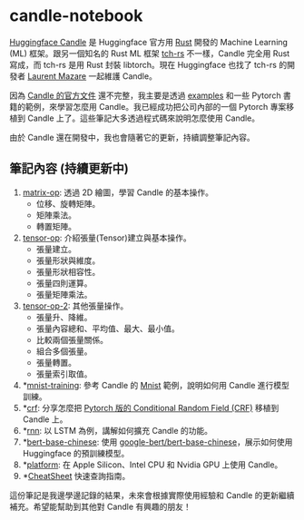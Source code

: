 # candle-notebook

[Huggingface Candle](https://github.com/huggingface/candle) 是 Huggingface 官方用 [Rust](https://www.rust-lang.org/zh-TW/) 開發的 Machine Learning (ML) 框架。跟另一個知名的 Rust ML 框架 [tch-rs](https://github.com/LaurentMazare/tch-rs) 不一樣，Candle 完全用 Rust 寫成，而 tch-rs 是用 Rust 封裝 libtorch。現在 Huggingface 也找了 tch-rs 的開發者 [Laurent Mazare](https://github.com/LaurentMazare) 一起維護 Candle。

因為 [Candle 的官方文件](https://huggingface.github.io/candle/index.html) 還不完整，我主要是透過 [examples](https://github.com/huggingface/candle/tree/main/candle-examples) 和一些 Pytorch 書籍的範例，來學習怎麼用 Candle。我已經成功把公司內部的一個 Pytorch 專案移植到 Candle 上了。這些筆記大多透過程式碼來說明怎麼使用 Candle。

由於 Candle 還在開發中，我也會隨著它的更新，持續調整筆記內容。

## 筆記內容 (持續更新中)

1. [matrix-op](examples/matrix-op/README.md): 透過 2D 繪圖，學習 Candle 的基本操作。
    * 位移、旋轉矩陣。
    * 矩陣乘法。
    * 轉置矩陣。
1. [tensor-op](examples/tensor-op/README.md): 介紹張量(Tensor)建立與基本操作。
    * 張量建立。
    * 張量形狀與維度。
    * 張量形狀相容性。
    * 張量四則運算。
    * 張量矩陣乘法。
1. [tensor-op-2](examples/tensor-op-2/README.md): 其他張量操作。
    * 張量升、降維。
    * 張量內容總和、平均值、最大、最小值。
    * 比較兩個張量關係。
    * 組合多個張量。
    * 張量轉置。
    * 張量索引取值。
1. *[mnist-training](examples/mnist-training/README.md): 參考 Candle 的 [Mnist](https://github.com/huggingface/candle/blob/main/candle-examples/examples/mnist-training/main.rs) 範例，說明如何用 Candle 進行模型訓練。
1. *[crf](examples/crf/README.md): 分享怎麼把 [Pytorch 版的 Conditional Random Field (CRF)](https://github.com/kmkurn/pytorch-crf) 移植到 Candle 上。
1. *[rnn](examples/rnn/README.md): 以 LSTM 為例，講解如何擴充 Candle 的功能。
1. *[bert-base-chinese](examples/bert-base-chinese/README.md): 使用 [google-bert/bert-base-chinese](https://huggingface.co/google-bert/bert-base-chinese)，展示如何使用 Huggingface 的預訓練模型。
1. *[platform](examples/platform/README.md): 在 Apple Silicon、Intel CPU 和 Nvidia GPU 上使用 Candle。
1. *[CheatSheet](cheatsheet.md) 快速查詢指南。

這份筆記是我邊學邊記錄的結果，未來會根據實際使用經驗和 Candle 的更新繼續補充。希望能幫助到其他對 Candle 有興趣的朋友！
